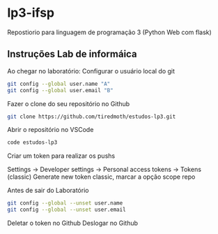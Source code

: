# lp3-ifsp

Repostiorio para linguagem de programação 3 (Python Web com flask)

## Instruções Lab de informáica
Ao chegar no laboratório:
Configurar o usuário local do git

```bash
git config --global user.name "A"
git config --global user.email "B"
```
Fazer o clone do seu repositório no Github

```bash
git clone https://github.com/tiredmoth/estudos-lp3.git
```
Abrir o repositório no VSCode

```bash
code estudos-lp3
```
Criar um token para realizar os pushs

Settings -> Developer settings -> Personal access tokens -> Tokens (classic)
Generate new token classic, marcar a opção scope repo

Antes de sair do Laboratório

```bash
git config --global --unset user.name
git config --global --unset user.email
```
Deletar o token no Github
Deslogar no Github